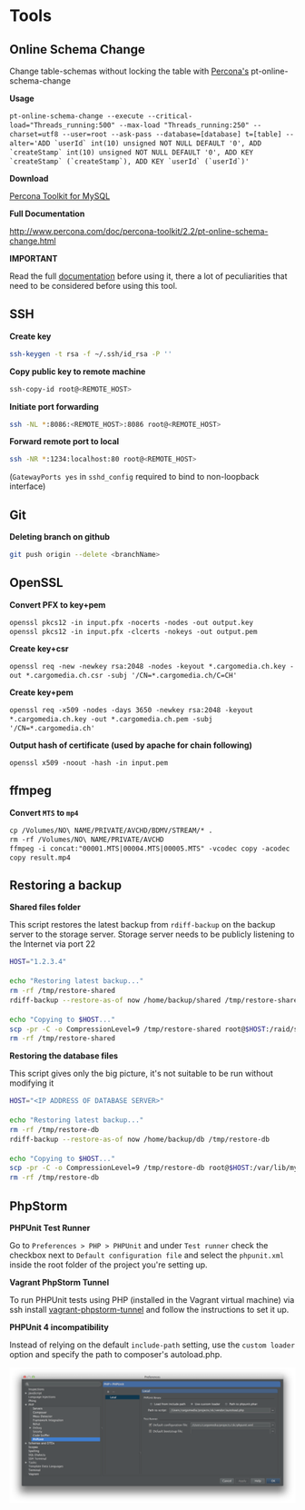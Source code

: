 Tools
=====

Online Schema Change
--------------------
Change table-schemas without locking the table with [Percona's](http://www.percona.com/) pt-online-schema-change

**Usage**

```shell
pt-online-schema-change --execute --critical-load="Threads_running:500" --max-load "Threads_running:250" --charset=utf8 --user=root --ask-pass --database=[database] t=[table] --alter='ADD `userId` int(10) unsigned NOT NULL DEFAULT '0', ADD `createStamp` int(10) unsigned NOT NULL DEFAULT '0', ADD KEY `createStamp` (`createStamp`), ADD KEY `userId` (`userId`)'
```

**Download**

[Percona Toolkit for MySQL](http://www.percona.com/software/percona-toolkit)

**Full Documentation**

http://www.percona.com/doc/percona-toolkit/2.2/pt-online-schema-change.html

**IMPORTANT**

Read the full [documentation](http://www.percona.com/doc/percona-toolkit/2.2/pt-online-schema-change.html) before using it, there a lot of peculiarities that need to be considered before using this tool.


SSH
---
**Create key**

```bash
ssh-keygen -t rsa -f ~/.ssh/id_rsa -P ''
```

**Copy public key to remote machine**

```bash
ssh-copy-id root@<REMOTE_HOST>
```

**Initiate port forwarding**

```bash
ssh -NL *:8086:<REMOTE_HOST>:8086 root@<REMOTE_HOST>
```

**Forward remote port to local**

```bash
ssh -NR *:1234:localhost:80 root@<REMOTE_HOST>
```
(`GatewayPorts yes` in `sshd_config` required to bind to non-loopback interface)


Git
---
**Deleting branch on github**

```bash
git push origin --delete <branchName>
```


OpenSSL
-------
**Convert PFX to key+pem**

```
openssl pkcs12 -in input.pfx -nocerts -nodes -out output.key
openssl pkcs12 -in input.pfx -clcerts -nokeys -out output.pem
```

**Create key+csr**

```
openssl req -new -newkey rsa:2048 -nodes -keyout *.cargomedia.ch.key -out *.cargomedia.ch.csr -subj '/CN=*.cargomedia.ch/C=CH'
```

**Create key+pem**
```
openssl req -x509 -nodes -days 3650 -newkey rsa:2048 -keyout *.cargomedia.ch.key -out *.cargomedia.ch.pem -subj '/CN=*.cargomedia.ch'
```

**Output hash of certificate (used by apache for chain following)**
```
openssl x509 -noout -hash -in input.pem
```


ffmpeg
------
**Convert `MTS` to `mp4`**
```
cp /Volumes/NO\ NAME/PRIVATE/AVCHD/BDMV/STREAM/* .
rm -rf /Volumes/NO\ NAME/PRIVATE/AVCHD
ffmpeg -i concat:"00001.MTS|00004.MTS|00005.MTS" -vcodec copy -acodec copy result.mp4
```

Restoring a backup
------------------
**Shared files folder**

This script restores the latest backup from `rdiff-backup` on the backup server to the storage server. Storage server needs to be publicly listening to the Internet via port 22
```sh
HOST="1.2.3.4"

echo "Restoring latest backup..."
rm -rf /tmp/restore-shared
rdiff-backup --restore-as-of now /home/backup/shared /tmp/restore-shared

echo "Copying to $HOST..."
scp -pr -C -o CompressionLevel=9 /tmp/restore-shared root@$HOST:/raid/shared
rm -rf /tmp/restore-shared
```

**Restoring the database files**

This script gives only the big picture, it's not suitable to be run without modifying it
```sh
HOST="<IP ADDRESS OF DATABASE SERVER>"

echo "Restoring latest backup..."
rm -rf /tmp/restore-db
rdiff-backup --restore-as-of now /home/backup/db /tmp/restore-db

echo "Copying to $HOST..."
scp -pr -C -o CompressionLevel=9 /tmp/restore-db root@$HOST:/var/lib/mysql
rm -rf /tmp/restore-db
```

PhpStorm
--------
**PHPUnit Test Runner**

Go to `Preferences > PHP > PHPUnit` and under `Test runner` check the checkbox next to `Default configuration file` and select the `phpunit.xml`
inside the root folder of the project you're setting up.

**Vagrant PhpStorm Tunnel**

To run PHPUnit tests using PHP (installed in the Vagrant virtual machine) via ssh install
[vagrant-phpstorm-tunnel](https://github.com/cargomedia/vagrant-phpstorm-tunnel) and follow the instructions to set it up.

**PHPUnit 4 incompatibility**

Instead of relying on the default `include-path` setting, use the `custom loader` option and specify the path to composer's autoload.php.

![PhpStorm screenshot](img/phpstorm-phpunit-configuration.png)

